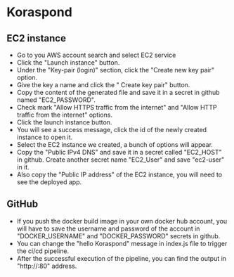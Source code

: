 # Koraspond
## EC2 instance
- Go to you AWS account search and select EC2 service
- Click the "Launch instance" button.
- Under the "Key-pair (login)" section, click the "Create new key pair" option.
- Give the key a name and click the " Create key pair" button.
- Copy the content of the generated file and save it in a secret in github named "EC2_PASSWORD".
- Check mark "Allow HTTPS traffic from the internet" and "Allow HTTP traffic from the internet" options.
- Click the launch instance button.
- You will see a success message, click the id of the newly created instance to open it.
- Select the EC2 instance we created, a bunch of options will appear.
- Copy the "Public IPv4 DNS" and save it in a secret called "EC2_HOST" in github. Create another secret name "EC2_User" and save "ec2-user" in it.
- Also copy the "Public IP address" of the EC2 instance, you will need to see the deployed app.

## GitHub
- If you push the docker build image in your own docker hub account, you will have to save the username and password of the account in "DOCKER_USERNAME" and "DOCKER_PASSWORD" secrets in github.
- You can change the "hello Koraspond" message in index.js file to trigger the ci/cd pipeline.
- After the successful execution of the pipeline, you can find the output in "http://<ec2-public-ip>:80" address.
